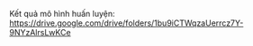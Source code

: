 Kết quả mô hình huấn luyện: 
https://drive.google.com/drive/folders/1bu9iCTWqzaUerrcz7Y-9NYzAlrsLwKCe
